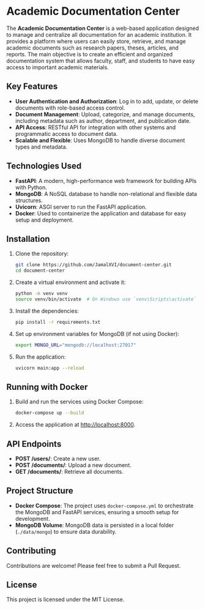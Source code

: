 # Academic Documentation Center

The **Academic Documentation Center** is a web-based application designed to manage and centralize all documentation for an academic institution. It provides a platform where users can easily store, retrieve, and manage academic documents such as research papers, theses, articles, and reports. The main objective is to create an efficient and organized documentation system that allows faculty, staff, and students to have easy access to important academic materials.

## Key Features
- **User Authentication and Authorization**: Log in to add, update, or delete documents with role-based access control.
- **Document Management**: Upload, categorize, and manage documents, including metadata such as author, department, and publication date.
- **API Access**: RESTful API for integration with other systems and programmatic access to document data.
- **Scalable and Flexible**: Uses MongoDB to handle diverse document types and metadata.

## Technologies Used
- **FastAPI**: A modern, high-performance web framework for building APIs with Python.
- **MongoDB**: A NoSQL database to handle non-relational and flexible data structures.
- **Uvicorn**: ASGI server to run the FastAPI application.
- **Docker**: Used to containerize the application and database for easy setup and deployment.

## Installation

1. Clone the repository:
   ```bash
   git clone https://github.com/JamalXVI/document-center.git
   cd document-center
   ```

2. Create a virtual environment and activate it:
   ```bash
   python -m venv venv
   source venv/bin/activate  # On Windows use `venv\Scripts\activate`
   ```

3. Install the dependencies:
   ```bash
   pip install -r requirements.txt
   ```

4. Set up environment variables for MongoDB (if not using Docker):
   ```bash
   export MONGO_URL="mongodb://localhost:27017"
   ```

5. Run the application:
   ```bash
   uvicorn main:app --reload
   ```

## Running with Docker

1. Build and run the services using Docker Compose:
   ```bash
   docker-compose up --build
   ```

2. Access the application at [http://localhost:8000](http://localhost:8000).

## API Endpoints
- **POST /users/**: Create a new user.
- **POST /documents/**: Upload a new document.
- **GET /documents/**: Retrieve all documents.

## Project Structure
- **Docker Compose**: The project uses `docker-compose.yml` to orchestrate the MongoDB and FastAPI services, ensuring a smooth setup for development.
- **MongoDB Volume**: MongoDB data is persisted in a local folder (`./data/mongo`) to ensure data durability.

## Contributing
Contributions are welcome! Please feel free to submit a Pull Request.

## License
This project is licensed under the MIT License.